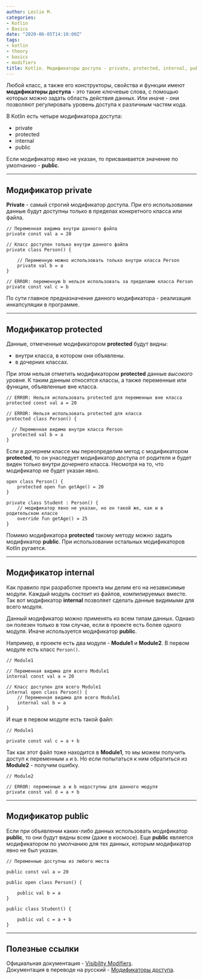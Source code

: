 ```yaml
---
author: Leslie M.
categories:
- Kotlin
- Basics
date: "2020-06-05T14:10:00Z"
tags:
- kotlin
- theory
- basics
- modifiers
title: Kotlin. Модификаторы доступа - private, protected, internal, public
---
```


Любой класс, а также его конструкторы, свойства и функции имеют **модификаторы
доступа** - это такие ключевые слова, с помощью которых можно задать область
действия данных. Или иначе - они позволяют регулировать уровень доступа к
различным частям кода.

В Kotlin есть четыре модификатора доступа:
- private
- protected
- internal
- public

Если модификатор явно не указан, то присваивается значение по умолчанию -
**public**.

***

## Модификатор private

**Private** - самый строгий модификатор доступа. При его использовании данные
будут доступны только в пределах конкретного класса или файла.

```
// Переменная видима внутри данного файла
private const val a = 20

// Класс доступен только внутри данного файла
private class Person() {

    // Переменную можно использовать только внутри класса Person
    private val b = a
}

// ERROR: переменную b нельзя использовать за пределами класса Person
private const val c = b
```

По сути главное предназначение данного модификатора - реализация инкапсуляции
в программе.

***

## Модификатор protected

Данные, отмеченные модификатором **protected** будут видны:
- внутри класса, в котором они объявлены.
- в дочерних классах.

При этом нельзя отметить модификатором **protected** данные _высокого уровня_.
К таким данным относятся классы, а также переменные или функции, объявленные
вне класса.

```
// ERROR: Нельзя использовать protected для переменных вне класса
protected const val a = 20

// ERROR: Нельзя использовать protected для класса
protected class Person() {

  // Переменная видима внутри класса Person
  protected val b = a
}
```

Если в дочернем классе мы переопределим метод с модификатором **protected**,
то он унаследует модификатор доступа от родителя и будет виден только внутри
дочернего класса. Несмотря на то, что модификатор не будет указан явно.

```
open class Person() {
    protected open fun getAge() = 20
}

private class Student : Person() {
    // модификатор явно не указан, но он такой же, как и в родительском классе
    override fun getAge() = 25
}
```

Помимо модификатора **protected** такому методу можно задать модификатор
**public**. При использовании остальных модификаторов Kotlin ругается.

***

## Модификатор internal

Как правило при разработке проекта мы делим его на независимые модули. Каждый
модуль состоит из файлов, компилируемых вместе. Так вот модификатор **internal**
позволяет сделать данные видимыми для всего модуля.

Данный модификатор можно применять ко всем типам данных. Однако он полезен
только в том случае, если в проекте есть более одного модуля. Иначе используется
модификатор **public**.

Например, в проекте есть два модуля - **Module1** и **Module2**. В первом
модуле есть класс `Person()`.

```
// Module1

// Переменная видима для всего Module1
internal const val a = 20

// Класс доступен для всего Module1
internal open class Person() {
    // Переменная видима для всего Module1
    internal val b = a
}
```

И еще в первом модуле есть такой файл:

```
// Module1

private const val c = a + b
```

Так как этот файл тоже находится в **Module1**, то мы можем получить доступ к
переменным `a` и `b`. Но если попытаться к ним обратиться из **Module2** -
получим ошибку.

```
// Module2

// ERROR: переменные a и b недоступны для данного модуля
private const val d = a + b
```

***

## Модификатор public

Если при объявлении каких-либо данных использовать модификатор **public**, то
они будут видны всем (даже в космосе). Еще **public** является модификатором по
умолчанию для тех данных, которым модификатор явно не был указан.

```
// Переменные доступны из любого места

public const val a = 20

public open class Person() {

    public val b = a
}

public class Student() {

    public val с = a + b
}
```

***

## Полезные ссылки

Официальная документация - [Visibility Modifiers](https://kotlinlang.org/docs/reference/visibility-modifiers.html "kotlinlang.org"). <br>
Документация в переводе на русский - [Модификаторы доступа](https://kotlinlang.ru/docs/reference/visibility-modifiers.html "kotlinlang.ru"). <br>
